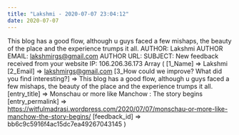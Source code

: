 ```yaml
---
title: "Lakshmi - 2020-07-07 23:04:12"
date: 2020-07-07
---
```


This blog has a good flow, although u guys faced a few mishaps, the beauty of the place and the experience trumps it all. <!--more--> AUTHOR: Lakshmi AUTHOR EMAIL: lakshmirgs@gmail.com AUTHOR URL: SUBJECT: New feedback received from your website IP: 106.206.36.173 Array ( \[1\_Name\] => Lakshmi \[2\_Email\] => lakshmirgs@gmail.com \[3\_How could we improve? What did you find interesting?\] => This blog has a good flow, although u guys faced a few mishaps, the beauty of the place and the experience trumps it all. \[entry\_title\] => Monschau or more like Manchow : The story begins \[entry\_permalink\] => https://witfulmadrasi.wordpress.com/2020/07/07/monschau-or-more-like-manchow-the-story-begins/ \[feedback\_id\] => bb6c9c5916f4ac15dc7ea49267043145 )
